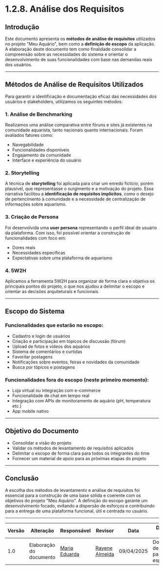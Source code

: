 # 1.2.8. Análise dos Requisitos

## Introdução

Este documento apresenta os **métodos de análise de requisitos** utilizados no projeto "Meu Aquário", bem como a **definição de escopo** da aplicação. A elaboração deste documento tem como finalidade consolidar a compreensão sobre as necessidades do sistema e orientar o desenvolvimento de suas funcionalidades com base nas demandas reais dos usuários.

---

## Métodos de Análise de Requisitos Utilizados

Para garantir a identificação e documentação eficaz das necessidades dos usuários e stakeholders, utilizamos os seguintes métodos:

### 1. Análise de Benchmarking
Realizamos uma análise comparativa entre fóruns e sites já existentes na comunidade aquarista, tanto nacionais quanto internacionais. Foram avaliados fatores como:
- Navegabilidade
- Funcionalidades disponíveis
- Engajamento da comunidade
- Interface e experiência do usuário

### 2. Storytelling
A técnica de **storytelling** foi aplicada para criar um enredo fictício, porém plausível, que representasse o surgimento e a motivação do projeto. Essa narrativa facilitou a **identificação de requisitos implícitos**, como o desejo de pertencimento à comunidade e a necessidade de centralização de informações sobre aquarismo.

###  3. Criação de Persona
Foi desenvolvida uma **user persona** representando o perfil ideal de usuário da plataforma. Com isso, foi possível orientar a construção de funcionalidades com foco em:
- Dores reais
- Necessidades específicas
- Expectativas sobre uma plataforma de aquarismo

### 4. 5W2H
Aplicamos a ferramenta 5W2H para organizar de forma clara e objetiva os principais pontos do projeto, o que nos ajudou a delimitar o escopo e orientar as decisões arquiteturais e funcionais.

---

## Escopo do Sistema

### Funcionalidades que estarão no escopo:
- Cadastro e login de usuários
- Criação e participação em tópicos de discussão (fórum)
- Upload de fotos e vídeos dos aquários
- Sistema de comentários e curtidas
- Favoritar postagens
- Notificações sobre eventos, feiras e novidades da comunidade
- Busca por tópicos e postagens

### Funcionalidades fora do escopo (neste primeiro momento):
- Loja virtual ou integração com e-commerce
- Funcionalidade de chat em tempo real
- Integração com APIs de monitoramento de aquário (pH, temperatura etc.)
- App mobile nativo

---

## Objetivo do Documento

- Consolidar a visão do projeto
- Validar os métodos de levantamento de requisitos aplicados
- Delimitar o escopo de forma clara para todos os integrantes do time
- Fornecer um material de apoio para as próximas etapas do projeto

---

## Conclusão

A escolha dos métodos de levantamento e análise de requisitos foi essencial para a construção de uma base sólida e coerente com os objetivos do projeto "Meu Aquário". A definição do escopo garante um desenvolvimento focado, evitando a dispersão de esforços e contribuindo para a entrega de uma plataforma funcional, útil e centrada no usuário.

---

| Versão | Alteração                  | Responsável     | Revisor | Data       | Detalhes da Revisão                          |
|--------|----------------------------|-----------------|---------|------------|----------------------------------------------|
| 1.0    | Elaboração do documento    | [Maria Eduarda](https://github.com/DudaV228) |    [Rayene Almeida](https://github.com/rayenealmeida)      | 09/04/2025 | Documentação dentro dos padrões esperados |

